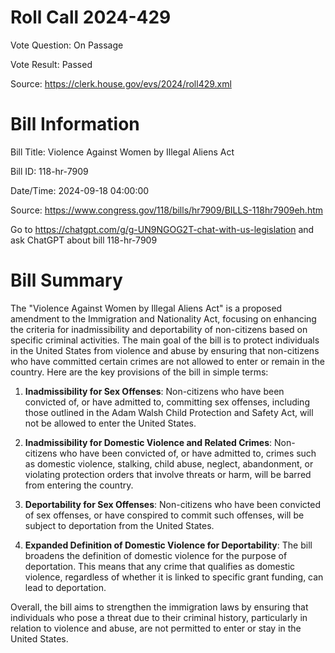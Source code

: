 # Roll Call 2024-429

Vote Question: On Passage

Vote Result: Passed

Source: https://clerk.house.gov/evs/2024/roll429.xml

# Bill Information

Bill Title: Violence Against Women by Illegal Aliens Act

Bill ID: 118-hr-7909

Date/Time: 2024-09-18 04:00:00

Source: https://www.congress.gov/118/bills/hr7909/BILLS-118hr7909eh.htm

Go to https://chatgpt.com/g/g-UN9NGOG2T-chat-with-us-legislation and ask ChatGPT about bill 118-hr-7909

# Bill Summary
The "Violence Against Women by Illegal Aliens Act" is a proposed amendment to the Immigration and Nationality Act, focusing on enhancing the criteria for inadmissibility and deportability of non-citizens based on specific criminal activities. The main goal of the bill is to protect individuals in the United States from violence and abuse by ensuring that non-citizens who have committed certain crimes are not allowed to enter or remain in the country. Here are the key provisions of the bill in simple terms:

1. **Inadmissibility for Sex Offenses**: Non-citizens who have been convicted of, or have admitted to, committing sex offenses, including those outlined in the Adam Walsh Child Protection and Safety Act, will not be allowed to enter the United States.

2. **Inadmissibility for Domestic Violence and Related Crimes**: Non-citizens who have been convicted of, or have admitted to, crimes such as domestic violence, stalking, child abuse, neglect, abandonment, or violating protection orders that involve threats or harm, will be barred from entering the country.

3. **Deportability for Sex Offenses**: Non-citizens who have been convicted of sex offenses, or have conspired to commit such offenses, will be subject to deportation from the United States.

4. **Expanded Definition of Domestic Violence for Deportability**: The bill broadens the definition of domestic violence for the purpose of deportation. This means that any crime that qualifies as domestic violence, regardless of whether it is linked to specific grant funding, can lead to deportation.

Overall, the bill aims to strengthen the immigration laws by ensuring that individuals who pose a threat due to their criminal history, particularly in relation to violence and abuse, are not permitted to enter or stay in the United States.
